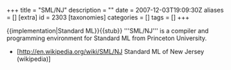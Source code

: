 +++
title = "SML/NJ"
description = ""
date = 2007-12-03T19:09:30Z
aliases = []
[extra]
id = 2303
[taxonomies]
categories = []
tags = []
+++

{{implementation|Standard ML}}{{stub}}
'''SML/NJ''' is a compiler and programming environment for Standard ML from Princeton University.
* [http://en.wikipedia.org/wiki/SML/NJ Standard ML of New Jersey (wikipedia)]
